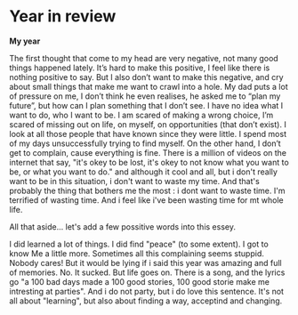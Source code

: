 # Year in review

**My year**

The first thought that come to my head are very negative, not many good things happened lately. It’s hard to make this positive, I feel like there is nothing positive to say. But I also don’t want to make this negative, and cry about small things that make me want to crawl into a hole.
	My dad puts a lot of pressure on me, I don’t think he even realises, he asked me to “plan my future”, but how can I plan something that I don’t see. I have no idea what I want to do, who I want to be. I am scared of making a wrong choice, I’m scared of missing out on life, on myself, on opportunities (that don’t exist). I look at all those people that have known since they were little. I spend most of my days unsuccessfully trying to find myself. On the other hand, I don’t get to complain, cause everything is fine. There is a million of videos on the internet that say, "it's okey to be lost, it's okey to not know what you want to be, or what you want to do." and although it cool and all, but i don't really want to be in this situation, i don't want to waste my time. And that's probably the thing that bothers me the most : i dont want to waste time. I'm terrified of wasting time. And i feel like i've been wasting time for mt whole life.

 All that aside... let's add a few possitive words into this essey. 

I did learned a lot of things. I did find "peace" (to some extent). I got to know Me a little more. Sometimes all this complaining seems stuppid. Nobody cares! But it would be lying if i said this year was amazing and full of memories. No. It sucked. But life goes on. There is a song, and the lyrics go 
"a 100 bad days made a 100 good stories, 100 good storie make me intresting at parties". And i do not party, but i do love this sentence. 
It's not all about "learning", but also about finding a way, acceptind and changing. 










